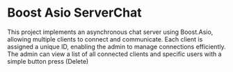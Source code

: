 # Boost Asio ServerChat
This project implements an asynchronous chat server using Boost.Asio, allowing multiple clients to connect and communicate. Each client is assigned a unique ID, enabling the admin to manage connections efficiently. The admin can view a list of all connected clients and specific users with a simple button press (Delete) 
